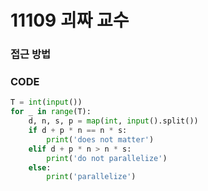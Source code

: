 # 11109 괴짜 교수



### 접근 방법



### CODE

```python
T = int(input())
for _ in range(T):
    d, n, s, p = map(int, input().split())
    if d + p * n == n * s:
        print('does not matter')
    elif d + p * n > n * s:
        print('do not parallelize')
    else:
        print('parallelize')
```

